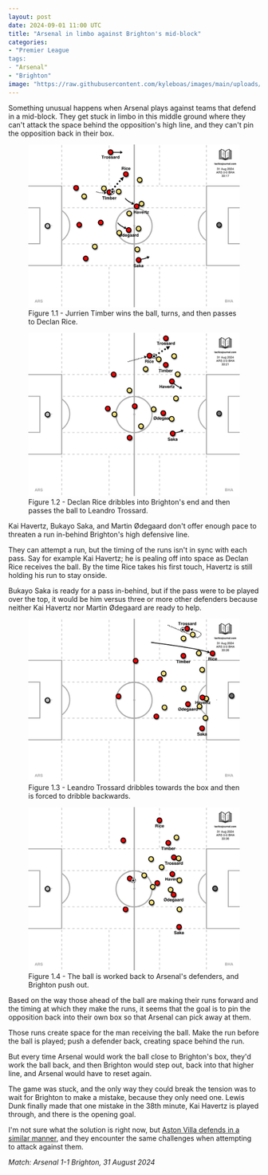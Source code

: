 ```yaml
---
layout: post
date: 2024-09-01 11:00 UTC
title: "Arsenal in limbo against Brighton's mid-block"
categories:
- "Premier League
tags:
- "Arsenal"
- "Brighton"
image: "https://raw.githubusercontent.com/kyleboas/images/main/uploads/2024/09/01/Image-01Sep2024_01:17:53.png"
---
```


Something unusual happens when Arsenal plays against teams that defend in a mid-block. They get stuck in limbo in this middle ground where they can't attack the space behind the opposition's high line, and they can't pin the opposition back in their box.

<!---more--->

<figure>
    <img src="https://raw.githubusercontent.com/kyleboas/images/main/uploads/2024/09/01/Image-01Sep2024_00:22:35.png">
    <figcaption>Figure 1.1 - Jurrien Timber wins the ball, turns, and then passes to Declan Rice.</figcaption>
</figure>

<figure>
    <img src="https://raw.githubusercontent.com/kyleboas/images/main/uploads/2024/09/01/Image-01Sep2024_00:22:37.png">
    <figcaption>Figure 1.2 - Declan Rice dribbles into Brighton's end and then passes the ball to Leandro Trossard.</figcaption>
</figure>

Kai Havertz, Bukayo Saka, and Martin Ødegaard don't offer enough pace to threaten a run in-behind Brighton's high defensive line. 

They can attempt a run, but the timing of the runs isn't in sync with each pass. Say for example Kai Havertz; he is pealing off into space as Declan Rice receives the ball. By the time Rice takes his first touch, Havertz is still holding his run to stay onside.

Bukayo Saka is ready for a pass in-behind, but if the pass were to be played over the top, it would be him versus three or more other defenders because neither Kai Havertz nor Martin Ødegaard are ready to help.

<figure>
    <img src="https://raw.githubusercontent.com/kyleboas/images/main/uploads/2024/09/01/Image-01Sep2024_00:32:17.png">
    <figcaption>Figure 1.3 - Leandro Trossard dribbles towards the box and then is forced to dribble backwards.</figcaption>
</figure>

<figure>
    <img src="https://raw.githubusercontent.com/kyleboas/images/main/uploads/2024/09/01/Image-01Sep2024_00:43:53.png">
    <figcaption>Figure 1.4 - The ball is worked back to Arsenal's defenders, and Brighton push out.</figcaption>
</figure>

Based on the way those ahead of the ball are making their runs forward and the timing at which they make the runs, it seems that the goal is to pin the opposition back into their own box so that Arsenal can pick away at them. 

Those runs create space for the man receiving the ball. Make the run before the ball is played; push a defender back, creating space behind the run. 

But every time Arsenal would work the ball close to Brighton's box, they'd work the ball back, and then Brighton would step out, back into that higher line, and Arsenal would have to reset again. 

The game was stuck, and the only way they could break the tension was to wait for Brighton to make a mistake, because they only need one. Lewis Dunk finally made that one mistake in the 38th minute, Kai Havertz is played through, and there is the opening goal. 

I'm not sure what the solution is right now, but [Aston Villa defends in a similar manner](https://tacticsjournal.com/2024/08/25/arsenals-right-wing-malfunctions-against-aston-villa/), and they encounter the same challenges when attempting to attack against them.

*Match: Arsenal 1-1 Brighton, 31 August 2024*